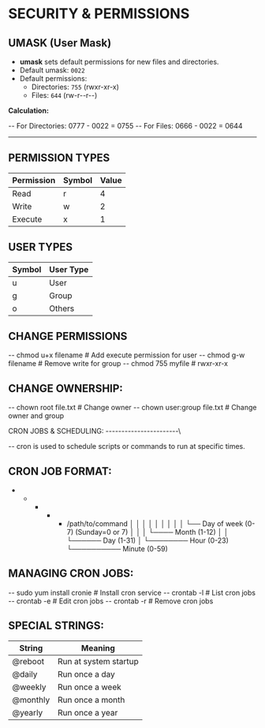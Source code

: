 # SECURITY & PERMISSIONS


## UMASK (User Mask)

- **umask** sets default permissions for new files and directories.
- Default umask: `0022`
- Default permissions:  
  - Directories: `755` (rwxr-xr-x)  
  - Files: `644` (rw-r--r--)  

**Calculation:**

-- For Directories: 0777 - 0022 = 0755
-- For Files: 0666 - 0022 = 0644


---

## PERMISSION TYPES

| Permission | Symbol | Value |
|------------|--------|-------|
| Read       | r      | 4     |
| Write      | w      | 2     |
| Execute    | x      | 1     |



## USER TYPES

| Symbol | User Type |
|--------|-----------|
| u      | User      |
| g      | Group     |
| o      | Others    |



## CHANGE PERMISSIONS


-- chmod u+x filename   # Add execute permission for user
-- chmod g-w filename   # Remove write for group
-- chmod 755 myfile     # rwxr-xr-x

CHANGE OWNERSHIP:
-----------------

-- chown root file.txt          # Change owner
-- chown user:group file.txt    # Change owner and group

CRON JOBS & SCHEDULING:
-----------------------\

-- cron is used to schedule scripts or commands to run at specific times.

CRON JOB FORMAT:
----------------
* * * * * /path/to/command
│ │ │ │ │
│ │ │ │ └── Day of week (0-7) (Sunday=0 or 7)
│ │ │ └──── Month (1-12)
│ │ └────── Day (1-31)
│ └──────── Hour (0-23)
└────────── Minute (0-59)

MANAGING CRON JOBS:
-------------------
-- sudo yum install cronie       # Install cron service
-- crontab -l                    # List cron jobs
-- crontab -e                    # Edit cron jobs
-- crontab -r                    # Remove cron jobs

SPECIAL STRINGS:
-----------------

| String   | Meaning               |
| -------- | --------------------- |
| @reboot  | Run at system startup |
| @daily   | Run once a day        |
| @weekly  | Run once a week       |
| @monthly | Run once a month      |
| @yearly  | Run once a year       |





